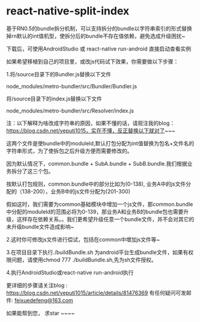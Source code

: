 # react-native-split-index
基于RN0.5的bundle拆分机制，可以支持拆分的bundle以字符串索引的形式替换掉rn默认的int值机型，使拆分后的bundle不存在值依赖，避免选成升级困扰~

下载后，可使用AndroidStudio 或 react-native run-android 直接启动查看实例

如果希望移植到自己的项目里，或改js代码试下效果，你需要做以下步骤：

1.将/source目录下的Bundler.js替换以下文件

node_modules/metro-bundler/src/Bundler/Bundler.js

将/source目录下的index.js替换以下文件

node_modules/metro-bundler/src/Resolver/index.js

注：以下解释为啥改成字符串的原因，如果不懂的话，请观注我的blog：https://blog.csdn.net/yeputi1015，实在不懂，反正替换以下就对了~~~

这两个文件是使bundle中的moduleId,默认打包分配为int值替换为包名+文件名的字符串形式，为了使拆包之后升级方便而需要修改的。

因为默认情况下，common.bundle + SubA.bundle + SubB.bundle.我们根据业务拆分了这三个包。

按默认打包规则，common.bundle中的部分比如为(0-138), 业务A中的js文件分配的（138-200），业务B中的js文件分配为(201-300)

假如这时，我们需要为common基础模块中增加一个js文件，那common.bundle中分配的moduleId的范围必将为0-139，那业务A和业务B的bundle包也需要升级，这样存在依赖关系。。我们更希望升级任意一个bundle文件，并不会对其它的未升级bundle文件造成影响~

2.这时你可修改js文件进行偿试，包括在common中增加js文件等~

3.在项目目录下执行./buildBundle.sh 为android平台生成bundle文件，如果有权限问题，请使用chmod 777 ./buildBundle.sh,先为sh文件授权。

4.执行AndroidStudio或react-native run-android执行

更详细的步骤请关注blog : https://blog.csdn.net/yeputi1015/article/details/81476369
有任何疑问可发邮件: feixuedefeng@163.com

如果能帮到您， 求star ~~~~

